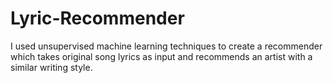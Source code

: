 # Lyric-Recommender
I used unsupervised machine learning techniques to create a recommender which takes original song lyrics as input and recommends an artist with a similar writing style.
